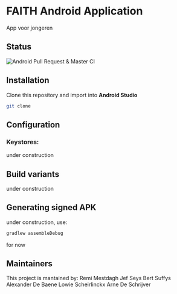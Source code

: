 # FAITH Android Application

App voor jongeren

## Status
![Android Pull Request & Master CI](https://github.com/HoGent-Projecten3/projecten3-2021-android-f3/workflows/Android%20Pull%20Request%20&%20Master%20CI/badge.svg)

## Installation
Clone this repository and import into **Android Studio**
```bash
git clone
```

## Configuration
### Keystores:
under construction
## Build variants
under construction

## Generating signed APK
under construction, use:
```bash
gradlew assembleDebug
```
for now
## Maintainers
This project is mantained by:
 Remi Mestdagh
 Jef Seys
 Bert Suffys
 Alexander De Baene
 Lowie Scheirlinckx
 Arne De Schrijver
